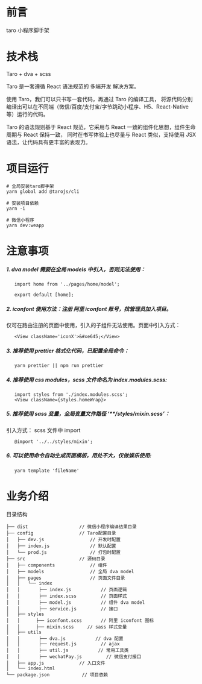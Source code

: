 # 前言

taro 小程序脚手架

# 技术栈

Taro + dva + scss

Taro 是一套遵循 React 语法规范的 多端开发 解决方案。

使用 Taro，我们可以只书写一套代码，再通过 Taro 的编译工具，
将源代码分别编译出可以在不同端（微信/百度/支付宝/字节跳动小程序、H5、React-Native 等）运行的代码。

Taro 的语法规则基于 React 规范，它采用与 React 一致的组件化思想，组件生命周期与 React 保持一致，
同时在书写体验上也尽量与 React 类似，支持使用 JSX 语法，让代码具有更丰富的表现力。

# 项目运行

```
# 全局安装taro脚手架
yarn global add @tarojs/cli

# 安装项目依赖
yarn -i

# 微信小程序
yarn dev:weapp

```

# 注意事项

##### 1. dva model 需要在全局 models 中引入，否则无法使用：

```
   import home from '../pages/home/model';

   export default [home];
```

##### 2. iconfont 使用方法：注册 阿里 iconfont 账号，找管理员加入项目。

仅可在路由注册的页面中使用，引入的子组件无法使用。页面中引入方式：

```
   <View className='iconX'>&#xe645;</View>
```

##### 3. 推荐使用 prettier 格式化代码，已配置全局命令：

```
   yarn prettier || npm run prettier
```

##### 4. 推荐使用 css modules，scss 文件命名为 index.modules.scss:

```
   import styles from './index.modules.scss';
   <View className={styles.homeWrap}>
```

##### 5. 推荐使用 sass 变量，全局变量文件路径 ‘\*\*/styles/mixin.scss’：

引入方式： scss 文件中 import

```
   @import '../../styles/mixin';
```

##### 6. 可以使用命令自动生成页面模板，用处不大，仅做娱乐使用:

```
   yarn template 'fileName'
```

# 业务介绍

目录结构

    ├── dist                   // 微信小程序编译结果目录
    ├── config                 // Taro配置目录
    │   ├── dev.js                 // 开发时配置
    │   ├── index.js               // 默认配置
    │   └── prod.js                // 打包时配置
    ├── src                    // 源码目录
    │   ├── components             // 组件
    │   ├── models                 // 全局 dva model
    │   ├── pages                  // 页面文件目录
    │   │   └── index
    │   │       ├── index.js           // 页面逻辑
    │   │       ├── index.scss         // 页面样式
    │   │       ├── model.js           // 组件 dva model
    │   │       ├── service.js         // 接口
    │   ├── styles
    │   │      ├── iconfont.scss       // 阿里 iconfont 图标
    │   │      ├── mixin.scss     // sass 样式变量
    │   ├── utils
    │   │       ├── dva.js           // dva 配置
    │   │       ├── request.js         // ajax
    │   │       ├── util.js           // 常用工具类
    │   │       ├── wechatPay.js         // 微信支付接口
    │   ├── app.js             // 入口文件
    │   └── index.html
    └── package.json            // 项目依赖
